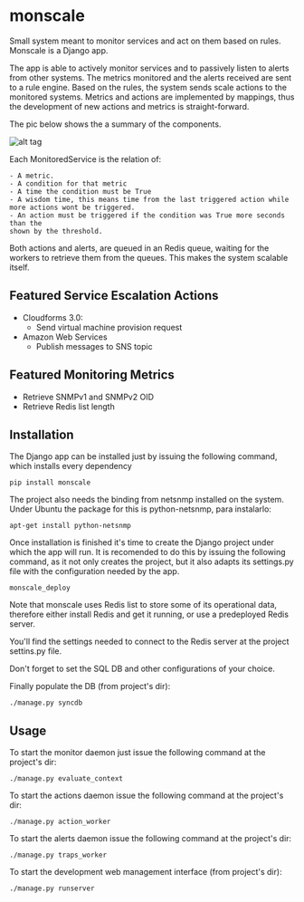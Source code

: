 monscale
========

Small system meant to monitor services and act on them based on rules. Monscale is a Django app.

The app is able to actively monitor services and to passively listen to alerts from other systems.
The metrics monitored and the alerts received are sent to a rule engine. Based on the rules, the system
sends scale actions to the monitored systems. Metrics and actions are implemented by mappings, thus 
the development of new actions and metrics is straight-forward.

The pic below shows the a summary of the components.

![alt tag](http://blog.digitalhigh.es/wp-content/uploads/2014/05/components-1024x526.png)

Each MonitoredService is the relation of:

    - A metric.
    - A condition for that metric
    - A time the condition must be True
    - A wisdom time, this means time from the last triggered action while more actions wont be triggered.
    - An action must be triggered if the condition was True more seconds than the 
    shown by the threshold.
    
Both actions and alerts, are queued in an Redis queue, waiting for the workers to retrieve them from 
the queues. This makes the system scalable itself.

Featured Service Escalation Actions
--------------------------

 - Cloudforms 3.0:
      - Send virtual machine provision request
 - Amazon Web Services
      - Publish messages to SNS topic
          
Featured Monitoring Metrics
--------------------------

 - Retrieve SNMPv1 and SNMPv2 OID
 - Retrieve Redis list length
 
Installation
------------

The Django app can be installed just by issuing the following command, which installs every dependency

```
pip install monscale
```

The project also needs the binding from netsnmp installed on the system. Under Ubuntu the package for this 
is python-netsnmp, para instalarlo:

```
apt-get install python-netsnmp
```

Once installation is finished it's time to create the Django project under which the app will run. It
is recomended to do this by issuing the following command, as it not only creates the project, but
it also adapts its settings.py file with the configuration needed by the app.

```
monscale_deploy
```

Note that monscale uses Redis list to store some of its operational data, therefore either
install Redis and get it running, or use a predeployed Redis server. 

You'll find the settings needed to connect to the Redis server at the project 
settins.py file.

Don't forget to set the SQL DB and other configurations of your choice.

Finally populate the DB (from project's dir):

```
./manage.py syncdb
```

Usage
-----

To start the monitor daemon just issue the following command at the project's dir:

```
./manage.py evaluate_context
```

To start the actions daemon issue the following command at the project's dir:

```
./manage.py action_worker
```

To start the alerts daemon issue the following command at the project's dir:

```
./manage.py traps_worker
```

To start the development web management interface (from project's dir):

```
./manage.py runserver
```

